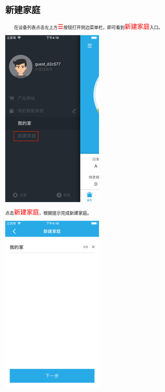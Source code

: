 # 新建家庭

&emsp;&emsp;在设备列表点击左上方<font style='color:#ff0000;font-size:20px'>☰</font>按钮打开侧边菜单栏，即可看到<font style='color:#ff0000;font-size:20px'>新建家庭</font>入口。

<img src="../images/home/新建家庭1.png" width = "300" height = "534">

点击<font style='color:#ff0000;font-size:20px'>新建家庭</font>，根据提示完成新建家庭。

<img src="../images/home/新建家庭2.png" width = "300" height = "534">